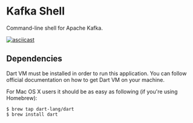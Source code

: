 # Kafka Shell

Command-line shell for Apache Kafka.

[![asciicast](https://asciinema.org/a/d95xyhz034nmsaqjwzw6g74tt.png)](https://asciinema.org/a/d95xyhz034nmsaqjwzw6g74tt)

## Dependencies

Dart VM must be installed in order to run this application.
You can follow official documentation on how to get Dart VM on your machine.

For Mac OS X users it should be as easy as following (if you're using Homebrew):

```shell
$ brew tap dart-lang/dart
$ brew install dart
```
